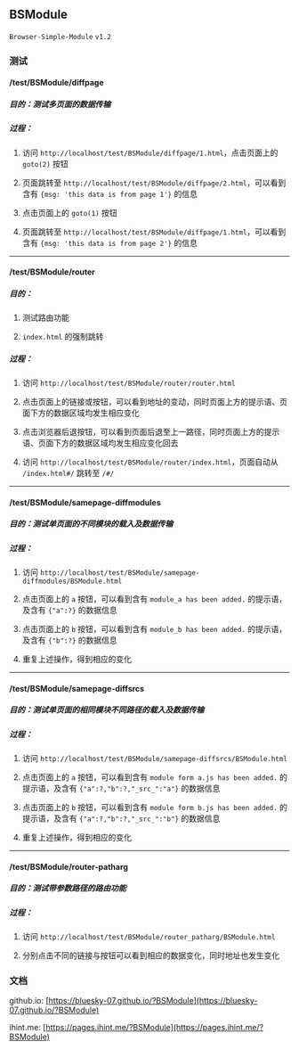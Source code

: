 ## BSModule

`Browser-Simple-Module`
`v1.2`

### 测试

#### /test/BSModule/diffpage

##### 目的：测试多页面的数据传输

##### 过程：

1. 访问 `http://localhost/test/BSModule/diffpage/1.html`，点击页面上的 `goto(2)` 按钮

2. 页面跳转至 `http://localhost/test/BSModule/diffpage/2.html`，可以看到含有 `{msg: 'this data is from page 1'}` 的信息

3. 点击页面上的 `goto(1)` 按钮

4. 页面跳转至 `http://localhost/test/BSModule/diffpage/1.html`，可以看到含有 `{msg: 'this data is from page 2'}` 的信息

----

#### /test/BSModule/router

##### 目的：

1. 测试路由功能

2. `index.html` 的强制跳转

##### 过程：

1. 访问 `http://localhost/test/BSModule/router/router.html`

2. 点击页面上的链接或按钮，可以看到地址的变动，同时页面上方的提示语、页面下方的数据区域均发生相应变化

3. 点击浏览器后退按钮，可以看到页面后退至上一路径，同时页面上方的提示语、页面下方的数据区域均发生相应变化回去

4. 访问 `http://localhost/test/BSModule/router/index.html`，页面自动从 `/index.html#/` 跳转至 `/#/`

----

#### /test/BSModule/samepage-diffmodules

##### 目的：测试单页面的不同模块的载入及数据传输

##### 过程：

1. 访问 `http://localhost/test/BSModule/samepage-diffmodules/BSModule.html`

2. 点击页面上的 `a` 按钮，可以看到含有 `module_a has been added.` 的提示语，及含有 `{"a":?}` 的数据信息

3. 点击页面上的 `b` 按钮，可以看到含有 `module_b has been added.` 的提示语，及含有 `{"b":?}` 的数据信息

4. 重复上述操作，得到相应的变化

----

#### /test/BSModule/samepage-diffsrcs

##### 目的：测试单页面的相同模块不同路径的载入及数据传输

##### 过程：

1. 访问 `http://localhost/test/BSModule/samepage-diffsrcs/BSModule.html`

2. 点击页面上的 `a` 按钮，可以看到含有 `module form a.js has been added.` 的提示语，及含有 `{"a":?,"b":?,"_src_":"a"}` 的数据信息

3. 点击页面上的 `b` 按钮，可以看到含有 `module form b.js has been added.` 的提示语，及含有 `{"a":?,"b":?,"_src_":"b"}` 的数据信息

4. 重复上述操作，得到相应的变化

----

#### /test/BSModule/router-patharg

##### 目的：测试带参数路径的路由功能

##### 过程：

1. 访问 `http://localhost/test/BSModule/router_patharg/BSModule.html`

2. 分别点击不同的链接与按钮可以看到相应的数据变化，同时地址也发生变化

### 文档

github.io: [https://bluesky-07.github.io/?BSModule](https://bluesky-07.github.io/?BSModule)

ihint.me: [https://pages.ihint.me/?BSModule](https://pages.ihint.me/?BSModule)
